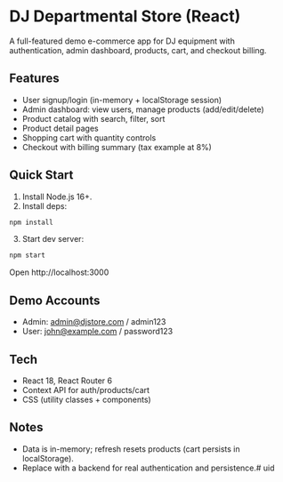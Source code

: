 # DJ Departmental Store (React)

A full-featured demo e-commerce app for DJ equipment with authentication, admin dashboard, products, cart, and checkout billing.

## Features
- User signup/login (in-memory + localStorage session)
- Admin dashboard: view users, manage products (add/edit/delete)
- Product catalog with search, filter, sort
- Product detail pages
- Shopping cart with quantity controls
- Checkout with billing summary (tax example at 8%)

## Quick Start
1. Install Node.js 16+.
2. Install deps:
```bash
npm install
```
3. Start dev server:
```bash
npm start
```

Open http://localhost:3000

## Demo Accounts
- Admin: admin@djstore.com / admin123
- User: john@example.com / password123

## Tech
- React 18, React Router 6
- Context API for auth/products/cart
- CSS (utility classes + components)

## Notes
- Data is in-memory; refresh resets products (cart persists in localStorage).
- Replace with a backend for real authentication and persistence.#   u i d  
 
